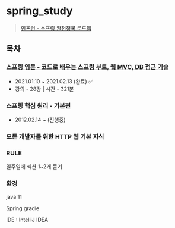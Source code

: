 # spring_study

> [인프런 - 스프링 완전정복 로드맵](https://www.inflearn.com/roadmaps/373)

## 목차

### [스프링 입문 - 코드로 배우는 스프링 부트, 웹 MVC, DB 접근 기술](./hello-spring)

- 2021.01.10 ~ 2021.02.13 (완료) ✅
- 강의 - 28강 | 시간 - 321분

### 스프링 핵심 원리 - 기본편

- 2012.02.14 ~ (진행중)

### 모든 개발자를 위한 HTTP 웹 기본 지식





### RULE

일주일에 섹션 1~2개 듣기





### 환경

java 11

Spring gradle

IDE : IntelliJ IDEA

